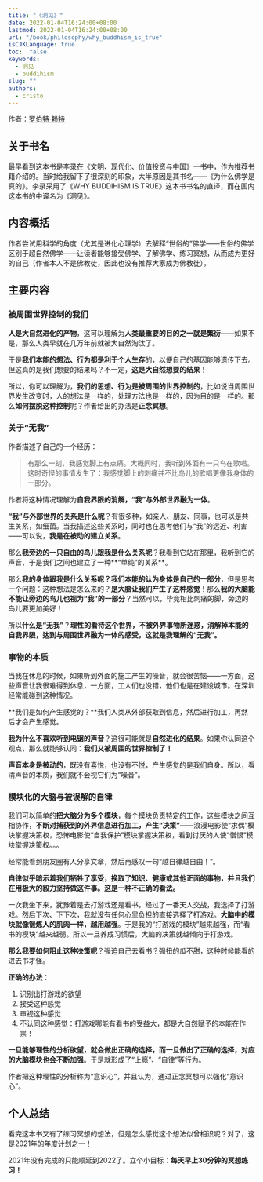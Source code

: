 ```yaml
---
title: "《洞见》"
date: 2022-01-04T16:24:00+08:00
lastmod: 2022-01-04T16:24:00+08:00
url: "/book/philosophy/why_buddhism_is_true"
isCJKLanguage: true
toc:  false
keywords:
  - 洞见
  - buddihism
slug: ""
authors:
  - cristo
---
```


作者：[罗伯特·赖特](https://book.douban.com/search/罗伯特·赖特)

## 关于书名

最早看到这本书是李录在《文明、现代化、价值投资与中国》一书中，作为推荐书籍介绍的。当时给我留下了很深刻的印象，大半原因是其书名——《为什么佛学是真的》。李录采用了《WHY BUDDIHISM IS TRUE》这本书书名的直译，而在国内这本书的中译名为《洞见》。

## 内容概括

作者尝试用科学的角度（尤其是进化心理学）去解释“世俗的”佛学——世俗的佛学区别于超自然佛学——让读者能够接受佛学、了解佛学、练习冥想，从而成为更好的自己（作者本人不是佛教徒，因此也没有推荐大家成为佛教徒）。

## 主要内容

### 被周围世界控制的我们

**人是大自然进化的产物**，这可以理解为**人类最重要的目的之一就是繁衍**——如果不是，那么人类早就在几万年前就被大自然淘汰了。

于是**我们本能的想法、行为都是利于个人生存**的，以便自己的基因能够遗传下去。但这真的是我们想要的结果吗？不一定，**这是大自然想要的结果**！

所以，你可以理解为，**我们的思想、行为是被周围的世界控制的**，比如说当周围世界发生改变时，人的想法是一样的，处理方法也是一样的，因为目的是一样的。那么**如何摆脱这种控制**呢？作者给出的办法是**正念冥想**。

### 关于“无我”

作者描述了自己的一个经历：

> 有那么一刻，我感觉脚上有点痛。大概同时，我听到外面有一只鸟在歌唱。这时奇怪的事情发生了：我感觉脚上的刺痛并不比鸟儿的歌唱更像我身体的一部分。

作者将这种情况理解为**自我界限的消解，“我”与外部世界融为一体**。

**“我”与外部世界的关系是什么呢**？有很多种，如亲人、朋友、同事，也可以是共生关系，如细菌。当我描述这些关系时，同时也在思考他们与“我”的远近、利害——可以说，**我是在被动的建立关系**。

那么**我旁边的一只自由的鸟儿跟我是什么关系呢**？我看到它站在那里，我听到它的声音，于是我们之间也建立了一种**“单纯”的关系**。

那么**我的身体跟我是什么关系呢？**我们**本能的认为身体是自己的一部分**，但是思考一个问题：这种想法是怎么来的？**是大脑让我们产生了这种感觉**！那么**我的大脑能不能让旁边的鸟儿也视为“我”的一部分**？当然可以，毕竟相比刺痛的脚，旁边的鸟儿要更加美好！

所以**什么是“无我”**？**理性的看待这个世界，不被外界事物所迷惑，消解掉本能的自我界限，达到与周围世界融为一体的感受，这就是我理解的“无我”。**

### 事物的本质

当我在休息的时候，如果听到外面的施工产生的噪音，就会很苦恼——一方面，这些声音让我很难得到休息，一方面，工人们也没错，他们也是在建设城市。在深圳经常能碰到这种情况。

**我们是如何产生感觉的？**我们人类从外部获取到信息，然后进行加工，再然后才会产生感觉。

**我为什么不喜欢听到电锯的声音**？这很可能就是**自然进化的结果**。如果你认同这个观点，那么就能够认同：**我们又被周围的世界控制了！**

**声音本身是被动的**，既没有喜悦，也没有不悦，产生感觉的是我们自身。所以，看清声音的本质，我们就不会视它们为“噪音”。

### 模块化的大脑与被误解的自律

我们可以简单的**把大脑分为多个模块**，每个模块负责特定的工作，这些模块之间互相协作，**不断对捕获到的外界信息进行加工，产生“决策”**——浪漫电影使“求偶”模块掌握决策权，恐怖电影使“自我保护”模块掌握决策权，看到讨厌的人使“憎恨”模块掌握决策权。。。

经常能看到朋友圈有人分享文章，然后再感叹一句“越自律越自由！”。

**自律似乎暗示着我们牺牲了享受，换取了知识、健康或其他正面的事物，并且我们在用极大的毅力坚持做这件事。这是一种不正确的看法。**

一次我坐下来，犹豫着是去打游戏还是看书，经过了一番天人交战，我选择了打游戏。然后下次、下下次，我就没有任何心里负担的直接选择了打游戏。**大脑中的模块就像锻炼人的肌肉一样，越用越强**。于是我的“打游戏的模块”越来越强，而“看书的模块”越来越弱。所以一旦养成习惯后，大脑的决策就越倾向于打游戏。

**那么我要如何阻止这种决策呢**？强迫自己去看书？强扭的瓜不甜，这种时候能看的进去书才怪。

**正确的办法**：

1. 识别出打游戏的欲望
2. 接受这种感觉
3. 审视这种感觉
4. 不认同这种感觉：打游戏哪能有看书的受益大，都是大自然赋予的本能在作祟！

**一旦能够理性的分析欲望，就会做出正确的选择，而一旦做出了正确的选择，对应的大脑模块也会不断加强**。于是就形成了“上瘾”、“自律”等行为。

作者把这种理性的分析称为“意识心”，并且认为，通过正念冥想可以强化“意识心”。

## 个人总结

看完这本书又有了练习冥想的想法，但是怎么感觉这个想法似曾相识呢？对了，这是2021年的年度计划之一！

2021年没有完成的只能顺延到2022了。立个小目标：**每天早上30分钟的冥想练习！**